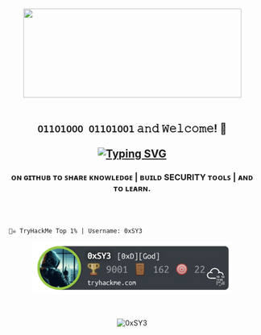 <div align="center">

</div>

<br>
<p align="center"> <img width="433" height="177" src="https://user-images.githubusercontent.com/104733166/236908488-60f25e53-47a8-43d5-a45a-b9b9dd37900e.gif"/>
<br>
<br>

      
## <p align="center"> ```𝟢𝟣𝟣𝟢𝟣𝟢𝟢𝟢 𝟢𝟣𝟣𝟢𝟣𝟢𝟢𝟣``` 𝚊𝚗𝚍 𝚆𝚎𝚕𝚌𝚘𝚖𝚎! 👋 <br> <br> [![Typing SVG](https://readme-typing-svg.herokuapp.com?font=Goldman&size=21&duration=3333&pause=333&color=55F700&center=true&vCenter=true&multiline=true&random=false&width=435&height=133&lines=%24whoami+;Sahil+Wasnik+;%5Baka+SY3%5D)](https://git.io/typing-svg)</p>

###  <p align="center"> ᴏɴ ɢɪᴛʜᴜʙ ᴛᴏ ꜱʜᴀʀᴇ ᴋɴᴏᴡʟᴇᴅɢᴇ | ʙᴜɪʟᴅ SECURITY ᴛᴏᴏʟꜱ | ᴀɴᴅ ᴛᴏ ʟᴇᴀʀɴ. </p>    
<br>
      
<br>

<p align="center">

     🏴‍☠️ TryHackMe Top 1% | Username: 0xSY3

<p align="center">
<img width="400" src="https://github.com/0xSY3/0xSY3/blob/main/THM.png" alt="0xSY3's tryhackme stats"><br>
</p>


<br>
<p align="center"> 
<img src="https://komarev.com/ghpvc/?username=0xSY3&label=Profile%20views&color=blueviolet&style=flat" alt="0xSY3"/></p>

